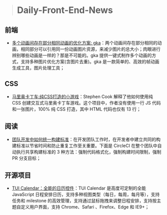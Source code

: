 
> # Daily-Front-End-News

## 前端

- [多个动画间存在部分相同动画的优化方案: gka](http://www.alloyteam.com/2018/04/gka-optimize/)：两个动画间存在部分相同的动画，相同部分可以引用同一份动画图片资源，来减少图片的总大小；肉眼进行辨别哪些动画是一样的？那是不可能的。gka 提供一键式制作多个动画的方式，支持多种图片优化方案(含图片去重)。gka 是一款简单的、高效的帧动画生成工具，图片处理工具；

## CSS

- [马里奥卡丁车:纯CSS打造的小游戏](https://codeburst.io/mario-kart-css-7572bd2ce608)：Stephen Cook 解释了他如何使用纯 CSS 创建交互式马里奥卡丁车游戏。这个项目中，作者没有使用一行 JS 代码和一张图片，100% 纯 CSS 打造，其中 HTML 代码也仅有 13 行；

## 阅读

- [团队开发中如何统一构建标准](https://circleci.com/blog/enforce-build-standards/)：在开发团队工作时，在开发者中建立共同的构建标准以节省时间和防止重复工作至关重要。下面是 CircleCI 在整个团队中自动执行共享构建标准的 3 种方法：强制代码格式化，强制构建时间限制，强制 PR 分支目标；

## 开源项目

- [TUI Calendar：全能的日历控件](http://ui.toast.com/tui-calendar/)：TUI Calendar 是高度可定制的全能 JavaScript 日程安排日历，支持多种视图类型（每日，每周，每月等），支持任务和 milestone 的高效管理，支持通过鼠标拖拽来调整日程安排，支持按主题自定义用户界面，支持 Chrome、Safari 、Firefox、Edge 和 IE9+；